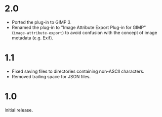 # 2.0

* Ported the plug-in to GIMP 3.
* Renamed the plug-in to "Image Attribute Export Plug-in for GIMP" (`image-attribute-export`) to avoid confusion with the concept of image metadata (e.g. Exif).


# 1.1

* Fixed saving files to directories containing non-ASCII characters.
* Removed trailing space for JSON files.


# 1.0

Initial release.
